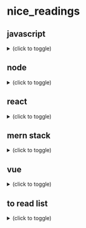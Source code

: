 # nice_readings

## javascript
<details><summary>(click to toggle)</summary>

in overall
- lit javascript https://developer.mozilla.org/fr/docs/Web/JavaScript/Une_r%C3%A9introduction_%C3%A0_JavaScript
- react vocab https://fr.reactjs.org/docs/glossary.html#single-page-application

***tools to use js libraries in browser***
  - a brief review https://medium.com/the-node-js-collection/modern-javascript-explained-for-dinosaurs-f695e9747b70
  - 1) use a package manager to manage dependencies: npm
    - ```npm install x --save``` -> install x in node_modules + modify package.json
    - useful later when sharing a project with others
    - instead of sharing the node_modules folder (which can get very large), you only need to share the package.json
  - 2) use a module bundler to create a single, browser compatible, file from dependencies: webpack
    - ```$ npm install webpack webpack-cli --save-dev```
    - ```<script src="dist/main.js"></script>``` this avoid loading external scripts via global variables
    - live reloading ```npm install webpack-dev-server --save-dev``` + ```"server": "webpack-dev-server --open"```
  - 3) use a transpiler: babel
    - to transpile experimental/new features to browser compatible languages, since browsers are slow to update
  
on functions
- in overall https://developer.mozilla.org/fr/docs/Web/JavaScript/Une_r%C3%A9introduction_%C3%A0_JavaScript#Les_fonctions
- Immediately Invoked Function Expression https://developer.mozilla.org/fr/docs/Glossaire/IIFE

on use cases of looping through an array (functional programming) https://stackoverflow.com/questions/3010840/loop-through-an-array-in-javascript/6024310#6024310
- .forEach()
- .some()
- .map()
- .reduce()
- .filter()
- .sort()
- .find()

on the right way to write js
- standardjs https://standardjs.com/rules-fr.html 
- airbnb https://github.com/airbnb/javascript
- google https://google.github.io/styleguide/jsguide.html
- VSCode + ESLint + Prettier https://www.youtube.com/watch?v=lGCHjQl6XLw

on clean code
- ***"Your project should look like a forest, consisting of trees (module sections) and branches (groups of modules and module files)."***
- ***"Keeping logic in the right place is key to maintainability"***
- KISS
- DRY
- naming:
  - By reading the name of function or variable one should understand its purpose (getPost() {} - .isLoggedIn)
  - Don't add unnecessary context.
- functions:
  - a function should do one thing
  - function name should be a verb or a phrase fully exposing the intent behind it as well as the intent of the arguments.
  - use default arguments instead of conditionals
  - prefer multiple (1...4~5) parameters over single object parameters
  - don't use flags as parameters because they are telling you that the function is doing more than it should.
  - fail-fast approach: when writing a new function, return early and fail fast
  - function should not be larger than 20–25 lines. Smaller the function is better
- when using loops, prefer the functional programming way such as filter, map or reduce over traditional for loops
- don’t ever leave commented out code, otherwise known as “zombie code” in your codebase
- use better logger https://www.npmjs.com/package/winston
- use async/await of .then()
- module import order 3rd party packages ; reusable components ; utility functions ; submodules
- exports
  - use exports in Node.js
  - use destructuring
- conditionals:
  - use === instead of ==
  - avoid negative conditionals
  - whenever it's possible use polymorphism and inheritance instead.
- classes:
  - use method chaining.
- some nice libs
  - loglevel https://www.npmjs.com/package/loglevel
  - winston https://www.npmjs.com/package/winston
- try catch finally https://www.w3schools.com/jsref/jsref_try_catch.asp
- sources:
  - https://medium.com/javascript-in-plain-english/5-best-practices-for-writing-clean-javascript-be366adb2859
  - https://dev.to/deepaksisodiya/5-best-practices-for-clean-coding-in-javascript-26am
  - https://www.sitepoint.com/understanding-module-exports-exports-node-js/
  - https://devinduct.com/blogpost/22/javascript-clean-code-best-practices
  - https://blog.logrocket.com/12-tips-for-writing-clean-and-scalable-javascript-3ffe30abfe20/#:~:text=1.,do%20multiple%20things%20at%20once.
  
</details>

## node
<details><summary>(click to toggle)</summary>
- modules https://www.w3schools.com/nodejs/ref_modules.asp

</details>

## react
<details><summary>(click to toggle)</summary>

in overall
- getting started https://fr.reactjs.org/docs/getting-started.html
- courses https://fr.reactjs.org/community/courses.html

on components
- state and props
  - ***"The main responsibility of a Component is to translate raw data into rich HTML. With that in mind, the props and the state together constitute the raw data that the HTML output derives from."***
  - commonalities: objects, render update, deterministic
  - [see differences](https://fr.reactjs.org/docs/faq-state.html#what-is-the-difference-between-state-and-props)
  - state: initial value defined inside the comp. Optional, preferable without (+complexity and -predictability). Modified with setState()
  - props - properties: value received from parent component, immutable for "pure" component. Like function argument
  - async updates imply https://fr.reactjs.org/docs/state-and-lifecycle.html#state-updates-may-be-asynchronous
- lifecycle methods https://fr.reactjs.org/docs/state-and-lifecycle.html#adding-lifecycle-methods-to-a-class
  - 1) componentDidMount() "exécutée après que la sortie du composant a été injectée dans le DOM."
  - 2) componentWillUnmount() destruct the component
  - 3) componentDidUpdate()
  - nice schema https://projects.wojtekmaj.pl/react-lifecycle-methods-diagram/
- pass args to onEvent() attr https://fr.reactjs.org/docs/handling-events.html#passing-arguments-to-event-handlers
  - keys: "chaque élément à l’intérieur d’un appel à map() a besoin d’une clé"

on way to write components
- class
- function (Stateless (Functional) Components ou SFC) https://fr.reactjs.org/docs/hooks-state.html#hooks-and-function-components

on react x ajax requests
- todo inside componentDidMount(fetch("").then()...) https://fr.reactjs.org/docs/lifting-state-up.html#lessons-learned
- with hooks: const [error, setError] = useState(null); const [isLoaded, setIsLoaded] = useState(false); const [items, setItems] = useState([]);
- or without: this.state = { error: null, isLoaded: false, items: [] };
- fetch vs axios https://blog.logrocket.com/axios-or-fetch-api/
- env variables to store APIs keys https://medium.com/@trekinbami/using-environment-variables-in-react-6b0a99d83cf5

on forms
- multiple inputs https://fr.reactjs.org/docs/forms.html#handling-multiple-inputs
- formik https://formik.org/docs/overview
- hook form (seems > formik) https://react-hook-form.com/ | https://www.youtube.com/watch?v=bU_eq8qyjic

on hooks
- this section https://fr.reactjs.org/docs/hooks-overview.html
- useState: rather 1 than * vars in useState https://fr.reactjs.org/docs/hooks-faq.html#should-i-use-one-or-many-state-variables 
- useEffect: ...?
- *** les Hooks doivent être appelés au niveau racine des composants ***

web page design with components tree
- components tree design and hierarchy https://fr.reactjs.org/docs/thinking-in-react.html
- loop to display * components https://fr.reactjs.org/docs/lists-and-keys.html#rendering-multiple-components
- "délégation de contenu" https://fr.reactjs.org/docs/lifting-state-up.html#lessons-learned
- "spécialisation" https://fr.reactjs.org/docs/lifting-state-up.html#lessons-learned

on file organization
- by route or by type of file https://fr.reactjs.org/docs/faq-structure.html

on conventions
- DOM tag if downcase \<div \/> but \<Component \/> if uppercase
- Tout composant React doit agir comme une fonction pure vis-à-vis de ses props.
- Il ne doit y avoir qu’une seule « source de vérité » https://fr.reactjs.org/docs/lifting-state-up.html#lessons-learned

on vocabulary
- "faire remonter l’état" <=> déplacer dans le plus proche ancêtre commun

cheap metaphore
- "Si vous imaginez un arbre de composants comme une cascade de props, chaque état de composant est une source d’eau supplémentaire qui rejoint la cascade à un point quelconque, mais qui coule également vers le bas." https://fr.reactjs.org/docs/state-and-lifecycle.html#the-data-flows-down

tools
- react console
- create-react-app doc https://create-react-app.dev/
  - install dependencies https://create-react-app.dev/docs/installing-a-dependency
- nice boilerplate https://dev.to/nikhilkumaran/don-t-use-create-react-app-how-you-can-set-up-your-own-reactjs-boilerplate-43l0

</details>

## mern stack
<details><summary>(click to toggle)</summary>
- an overview https://github.com/accimeesterlin/mernapp_youtube
- nice packages
  - concurrently https://www.npmjs.com/package/concurrently
  - morgan https://www.npmjs.com/package/morgan
  
</details>

## vue
<details><summary>(click to toggle)</summary>
- https://vuejs.org/
- https://vueschool.io/courses/the-vuejs-master-class
  
</details>

## to read list
<details><summary>(click to toggle)</summary>

https://dev.to/nikhilkumaran/don-t-use-create-react-app-how-you-can-set-up-your-own-reactjs-boilerplate-43l0
https://reactfordesigners.com/
https://github.com/gilamran/fullstack-typescript
https://developer.mozilla.org/fr/docs/Web/API/File/Using_files_from_web_applications
https://nextjs.org/learn/basics/create-nextjs-app
https://codesandbox.io/s/kw7z2q2n15?file=/src/index.js:803-833
https://www.gatsbyjs.com/docs/
https://fr.reactjs.org/docs/glossary.html#single-page-application
https://github.com/facebook/create-react-app#popular-alternatives

</details>
